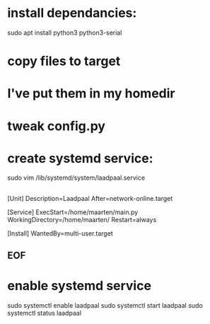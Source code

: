 # install dependancies:
sudo apt install python3 python3-serial

# copy files to target
# I've put them in my homedir

# tweak config.py

# create systemd service:
sudo vim /lib/systemd/system/laadpaal.service
##
[Unit]
Description=Laadpaal
After=network-online.target

[Service]
ExecStart=/home/maarten/main.py
WorkingDirectory=/home/maarten/
Restart=always

[Install]
WantedBy=multi-user.target
## EOF

# enable systemd service
sudo systemctl enable laadpaal
sudo systemctl start laadpaal
sudo systemctl status laadpaal
